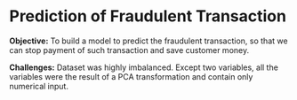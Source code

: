# Prediction of Fraudulent Transaction

**Objective:** To build a model to predict the fraudulent transaction, so that we can stop payment of such transaction and save customer money.

**Challenges:** Dataset was highly imbalanced. Except two variables, all the variables were the result of a PCA transformation and contain only numerical input.
